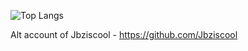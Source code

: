 ![Top Langs](https://github-readme-stats.vercel.app/api/top-langs/?username=Jbziscool2&theme=github_dark&layout=compact&border_color=4C8EDA&card_width=445&border_radius=12)

Alt account of Jbziscool - https://github.com/Jbziscool
